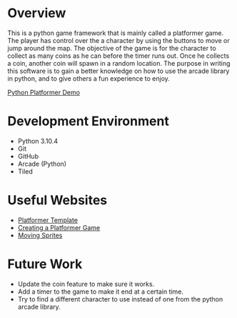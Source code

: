 # Overview

This is a python game framework that is mainly called a platformer game. The player has control over the a character by using the buttons to move or jump around the map. The objective of the game is for the character to collect as many coins as he can before the timer runs out. Once he collects a coin, another coin will spawn in a random location. The purpose in writing this software is to gain a better knowledge on how to use the arcade library in python, and to give others a fun experience to enjoy.

[Python Platformer Demo](https://youtu.be/v-kVzFtLk4o)

# Development Environment

- Python 3.10.4
- Git
- GitHub
- Arcade (Python)
- Tiled


# Useful Websites

* [Platformer Template](https://api.arcade.academy/en/latest/examples/template_platformer.html#template-platformer)
* [Creating a Platformer Game](https://learnpurpose.hashnode.dev/run-and-jump-create-a-platformer-game-with-python-and-arcade-part-6-of-gamedev-series)
* [Moving Sprites](https://realpython.com/arcade-python-game-framework/#moving-sprites)

# Future Work

* Update the coin feature to make sure it works.
* Add a timer to the game to make it end at a certain time.
* Try to find a different character to use instead of one from the python arcade library.
